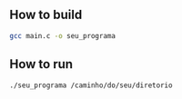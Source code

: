 ## How to build

```bash
gcc main.c -o seu_programa
```

## How to run

```bash
./seu_programa /caminho/do/seu/diretorio
```